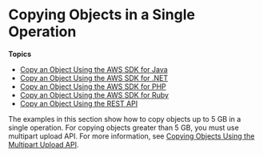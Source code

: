 # Copying Objects in a Single Operation<a name="CopyingObjectsUsingAPIs"></a>

**Topics**
+ [Copy an Object Using the AWS SDK for Java](CopyingObjectUsingJava.md)
+ [Copy an Object Using the AWS SDK for \.NET](CopyingObjectUsingNetSDK.md)
+ [Copy an Object Using the AWS SDK for PHP](CopyingObjectUsingPHP.md)
+ [Copy an Object Using the AWS SDK for Ruby](CopyingObjectUsingRuby.md)
+ [Copy an Object Using the REST API](CopyingObjectUsingREST.md)

The examples in this section show how to copy objects up to 5 GB in a single operation\. For copying objects greater than 5 GB, you must use multipart upload API\. For more information, see [Copying Objects Using the Multipart Upload API](CopyingObjctsMPUapi.md)\.